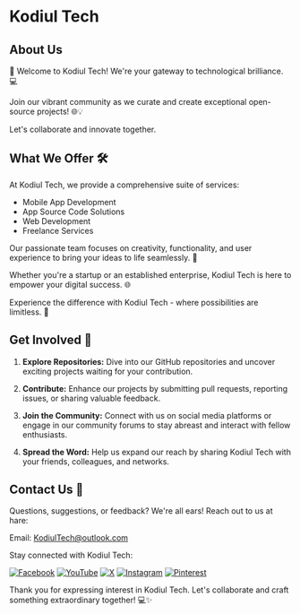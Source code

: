 # Kodiul Tech 


## About Us

🌟 Welcome to Kodiul Tech! We're your gateway to technological brilliance. 💻

Join our vibrant community as we curate and create exceptional open-source projects! 🌐💡

Let's collaborate and innovate together.

## What We Offer 🛠️

At Kodiul Tech, we provide a comprehensive suite of services:
- Mobile App Development
- App Source Code Solutions
- Web Development
- Freelance Services
 
Our passionate team focuses on creativity, functionality, and user experience to bring your ideas to life seamlessly. 🌟

Whether you're a startup or an established enterprise, Kodiul Tech is here to empower your digital success. 🌐

Experience the difference with Kodiul Tech - where possibilities are limitless. 🚀

## Get Involved 🤝

1. **Explore Repositories:** Dive into our GitHub repositories and uncover exciting projects waiting for your contribution.
   
2. **Contribute:** Enhance our projects by submitting pull requests, reporting issues, or sharing valuable feedback.

3. **Join the Community:** Connect with us on social media platforms or engage in our community forums to stay abreast and interact with fellow enthusiasts.

4. **Spread the Word:** Help us expand our reach by sharing Kodiul Tech with your friends, colleagues, and networks.

## Contact Us 📧

Questions, suggestions, or feedback? We're all ears! Reach out to us at hare:

Email: KodiulTech@outlook.com


Stay connected with Kodiul Tech:

[![Facebook](https://img.shields.io/badge/-Facebook-1877F2?style=for-the-badge&logo=facebook&logoColor=white)](https://www.facebook.com/KodiulTech/)
[![YouTube](https://img.shields.io/badge/-YouTube-FF0000?style=for-the-badge&logo=youtube&logoColor=white)](https://www.youtube.com/@KodiulTech)
[![X](https://img.shields.io/badge/-Twitter-1DA1F2?style=for-the-badge&logo=twitter&logoColor=white)](https://x.com/KodiulTech)
[![Instagram](https://img.shields.io/badge/-Instagram-E4405F?style=for-the-badge&logo=instagram&logoColor=white)](https://www.instagram.com/kodiultech/)
[![Pinterest](https://img.shields.io/badge/-Pinterest-BD081C?style=for-the-badge&logo=pinterest&logoColor=white)](https://www.pinterest.com/KodiulTech/)



Thank you for expressing interest in Kodiul Tech. Let's collaborate and craft something extraordinary together! 💻✨

